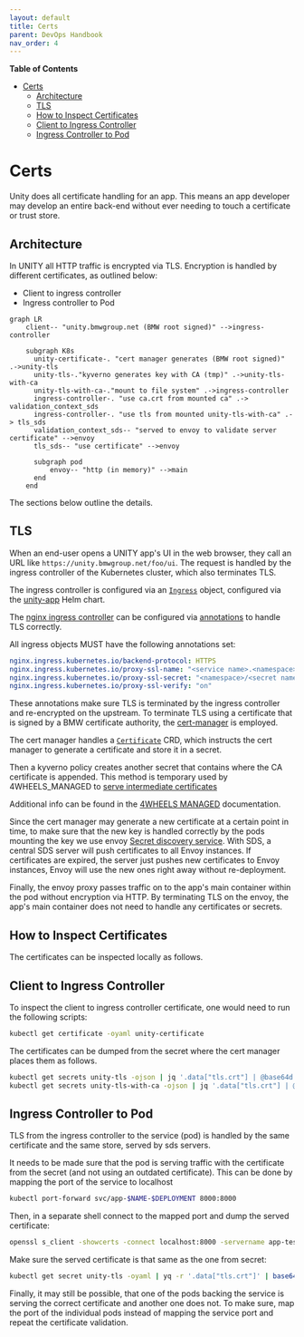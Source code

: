 ```yaml
---
layout: default
title: Certs
parent: DevOps Handbook
nav_order: 4
---
```


**Table of Contents**

<!-- START doctoc generated TOC please keep comment here to allow auto update -->
<!-- DON'T EDIT THIS SECTION, INSTEAD RE-RUN doctoc TO UPDATE -->

- [Certs](#certs)
  - [Architecture](#architecture)
  - [TLS](#tls)
  - [How to Inspect Certificates](#how-to-inspect-certificates)
  - [Client to Ingress Controller](#client-to-ingress-controller)
  - [Ingress Controller to Pod](#ingress-controller-to-pod)

<!-- END doctoc generated TOC please keep comment here to allow auto update -->

# Certs

Unity does all certificate handling for an app. This means an app developer may develop an entire back-end without
ever needing to touch a certificate or trust store.

## Architecture

In UNITY all HTTP traffic is encrypted via TLS. Encryption is handled by different certificates, as outlined below:

* Client to ingress controller
* Ingress controller to Pod

```mermaid
graph LR
    client-- "unity.bmwgroup.net (BMW root signed)" -->ingress-controller

    subgraph K8s
      unity-certificate-. "cert manager generates (BMW root signed)" .->unity-tls
      unity-tls-."kyverno generates key with CA (tmp)" .->unity-tls-with-ca
      unity-tls-with-ca-."mount to file system" .->ingress-controller
      ingress-controller-. "use ca.crt from mounted ca" .-> validation_context_sds
      ingress-controller-. "use tls from mounted unity-tls-with-ca" .-> tls_sds
      validation_context_sds-- "served to envoy to validate server certificate" -->envoy
      tls_sds-- "use certificate" -->envoy

      subgraph pod
          envoy-- "http (in memory)" -->main
      end
    end
```

The sections below outline the details.

## TLS

When an end-user opens a UNITY app's UI in the web browser, they call an URL like `https://unity.bmwgroup.net/foo/ui`.
The request is handled by the ingress controller of the Kubernetes cluster, which also terminates TLS.

The ingress controller is configured via
an [`Ingress`](https://kubernetes.io/docs/concepts/services-networking/ingress/) object, configured via the
[unity-app](https://atc-github.azure.cloud.bmw/UNITY/unity-helm-charts/tree/main/charts/unity-app) Helm chart.

The [nginx ingress controller](https://github.com/kubernetes/ingress-nginx) can be configured
via [annotations](https://github.com/kubernetes/ingress-nginx/blob/main/docs/user-guide/nginx-configuration/annotations.md)
to handle TLS correctly.

All ingress objects MUST have the following annotations set:

```yaml
nginx.ingress.kubernetes.io/backend-protocol: HTTPS
nginx.ingress.kubernetes.io/proxy-ssl-name: "<service name>.<namespace>.svc.cluster.local"
nginx.ingress.kubernetes.io/proxy-ssl-secret: "<namespace>/<secret name>"
nginx.ingress.kubernetes.io/proxy-ssl-verify: "on"
```

These annotations make sure TLS is terminated by the ingress controller and re-encrypted on the upstream.
To terminate TLS using a certificate that is signed by a BMW certificate authority,
the [cert-manager](https://cert-manager.io) is employed.

The cert manager handles a [`Certificate`](https://cert-manager.io/docs/usage/certificate/) CRD, which instructs the
cert manager to generate a certificate and store it in a secret.

Then a kyverno policy creates another secret that contains where the CA certificate is appended.
This method is temporary used by 4WHEELS_MANAGED
to [serve intermediate certificates](https://developer.bmwgroup.net/docs/4wheels-managed/applications_integration/certificates/#serve-intermediate-certificates)

Additional info can be found in
the [4WHEELS MANAGED](https://developer.bmwgroup.net/docs/4wheels-managed/applications_integration/certificates/)
documentation.

Since the cert manager may generate a new certificate at a certain
point in time, to make sure that the new key is handled correctly by the pods mounting the key we use
envoy [Secret discovery service](https://www.envoyproxy.io/docs/envoy/latest/configuration/security/secret).
With SDS, a central SDS server will push certificates to all Envoy instances. If certificates are expired, the server
just pushes new certificates to Envoy instances, Envoy will use the new ones right away without re-deployment.

Finally, the envoy proxy passes traffic on to the app's main container within the pod without encryption via HTTP.
By terminating TLS on the envoy, the app's main container does not need to handle any certificates or secrets.

## How to Inspect Certificates

The certificates can be inspected locally as follows.

## Client to Ingress Controller

To inspect the client to ingress controller certificate, one would need to run the following scripts:

```bash
kubectl get certificate -oyaml unity-certificate
```

The certificates can be dumped from the secret where the cert manager places them as follows.

```bash
kubectl get secrets unity-tls -ojson | jq '.data["tls.crt"] | @base64d' -r
kubectl get secrets unity-tls-with-ca -ojson | jq '.data["tls.crt"] | @base64d' -r
```

## Ingress Controller to Pod

TLS from the ingress controller to the service (pod) is handled by the same certificate and the same store, served by
sds servers.

It needs to be made sure that the pod is serving traffic with the certificate from the secret (and not using an
outdated certificate).
This can be done by mapping the port of the service to localhost

```bash
kubectl port-forward svc/app-$NAME-$DEPLOYMENT 8000:8000
```

Then, in a separate shell connect to the mapped port and dump the served certificate:

```bash
openssl s_client -showcerts -connect localhost:8000 -servername app-test-api </dev/null 2>/dev/null
```

Make sure the served certificate is that same as the one from secret:

```bash
kubectl get secret unity-tls -oyaml | yq -r '.data["tls.crt"]' | base64 -D
```

Finally, it may still be possible, that one of the pods backing the service is serving the correct certificate and
another one does not. To make sure, map the port of the individual pods instead of mapping the service port and repeat
the certificate validation.
